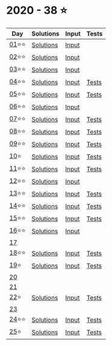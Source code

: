 # 2020 - 38 :star:

Day|Solutions|Input|Tests|
-|-|-|-|
[01](https://adventofcode.com/2020/day/1):star::star:|[Solutions](./2020/Day01.cs)|[Input](./Inputs/Day01.txt)|
[02](https://adventofcode.com/2020/day/2):star::star:|[Solutions](./2020/Day02.cs)|[Input](./Inputs/Day02.txt)|
[03](https://adventofcode.com/2020/day/3):star::star:|[Solutions](./2020/Day03.cs)|[Input](./Inputs/Day03.txt)|
[04](https://adventofcode.com/2020/day/4):star::star:|[Solutions](./2020/Day04.cs)|[Input](./Inputs/Day04.txt)|[Tests](/AdventOfCode/AdventOfCodeTests/2020/Day04Tests.cs)
[05](https://adventofcode.com/2020/day/5):star::star:|[Solutions](./2020/Day05.cs)|[Input](./Inputs/Day05.txt)|[Tests](/AdventOfCode/AdventOfCodeTests/2020/Day05Tests.cs)
[06](https://adventofcode.com/2020/day/6):star::star:|[Solutions](./2020/Day06.cs)|[Input](./Inputs/Day06.txt)|
[07](https://adventofcode.com/2020/day/7):star::star:|[Solutions](./2020/Day07.cs)|[Input](./Inputs/Day07.txt)|[Tests](/AdventOfCode/AdventOfCodeTests/2020/Day07Tests.cs)
[08](https://adventofcode.com/2020/day/8):star::star:|[Solutions](./2020/Day08.cs)|[Input](./Inputs/Day08.txt)|[Tests](/AdventOfCode/AdventOfCodeTests/2020/Day08Tests.cs)
[09](https://adventofcode.com/2020/day/9):star::star:|[Solutions](./2020/Day09.cs)|[Input](./Inputs/Day09.txt)|[Tests](/AdventOfCode/AdventOfCodeTests/2020/Day09Tests.cs)
[10](https://adventofcode.com/2020/day/10):star:|[Solutions](./2020/Day10.cs)|[Input](./Inputs/Day10.txt)|[Tests](/AdventOfCode/AdventOfCodeTests/2020/Day10Tests.cs)
[11](https://adventofcode.com/2020/day/11):star::star:|[Solutions](./2020/Day11.cs)|[Input](./Inputs/Day11.txt)|[Tests](/AdventOfCode/AdventOfCodeTests/2020/Day11Tests.cs)
[12](https://adventofcode.com/2020/day/12):star::star:|[Solutions](./2020/Day12.cs)|[Input](./Inputs/Day12.txt)|
[13](https://adventofcode.com/2020/day/13):star::star:|[Solutions](./2020/Day13.cs)|[Input](./Inputs/Day13.txt)|[Tests](/AdventOfCode/AdventOfCodeTests/2020/Day13Tests.cs)
[14](https://adventofcode.com/2020/day/14):star::star:|[Solutions](./2020/Day14.cs)|[Input](./Inputs/Day14.txt)|[Tests](/AdventOfCode/AdventOfCodeTests/2020/Day14Tests.cs)
[15](https://adventofcode.com/2020/day/15):star::star:|[Solutions](./2020/Day15.cs)|[Input](./Inputs/Day15.txt)|[Tests](/AdventOfCode/AdventOfCodeTests/2020/Day15Tests.cs)
[16](https://adventofcode.com/2020/day/16):star::star:|[Solutions](./2020/Day16.cs)|[Input](./Inputs/Day16.txt)|
[17](https://adventofcode.com/2020/day/17)|||
[18](https://adventofcode.com/2020/day/18):star::star:|[Solutions](./2020/Day18.cs)|[Input](./Inputs/Day18.txt)|[Tests](/AdventOfCode/AdventOfCodeTests/2020/Day18Tests.cs)
[19](https://adventofcode.com/2020/day/19):star:|[Solutions](./2020/Day19.cs)|[Input](./Inputs/Day19.txt)|[Tests](/AdventOfCode/AdventOfCodeTests/2020/Day19Tests.cs)
[20](https://adventofcode.com/2020/day/20)|||
[21](https://adventofcode.com/2020/day/21)|||
[22](https://adventofcode.com/2020/day/22):star:|[Solutions](./2020/Day22.cs)|[Input](./Inputs/Day22.txt)|[Tests](/AdventOfCode/AdventOfCodeTests/2020/Day22Tests.cs)
[23](https://adventofcode.com/2020/day/23)|||
[24](https://adventofcode.com/2020/day/24):star::star:|[Solutions](./2020/Day24.cs)|[Input](./Inputs/Day24.txt)|[Tests](/AdventOfCode/AdventOfCodeTests/2020/Day24Tests.cs)
[25](https://adventofcode.com/2020/day/25):star:|[Solutions](./2020/Day25.cs)|[Input](./Inputs/Day25.txt)|[Tests](/AdventOfCode/AdventOfCodeTests/2020/Day25Tests.cs)